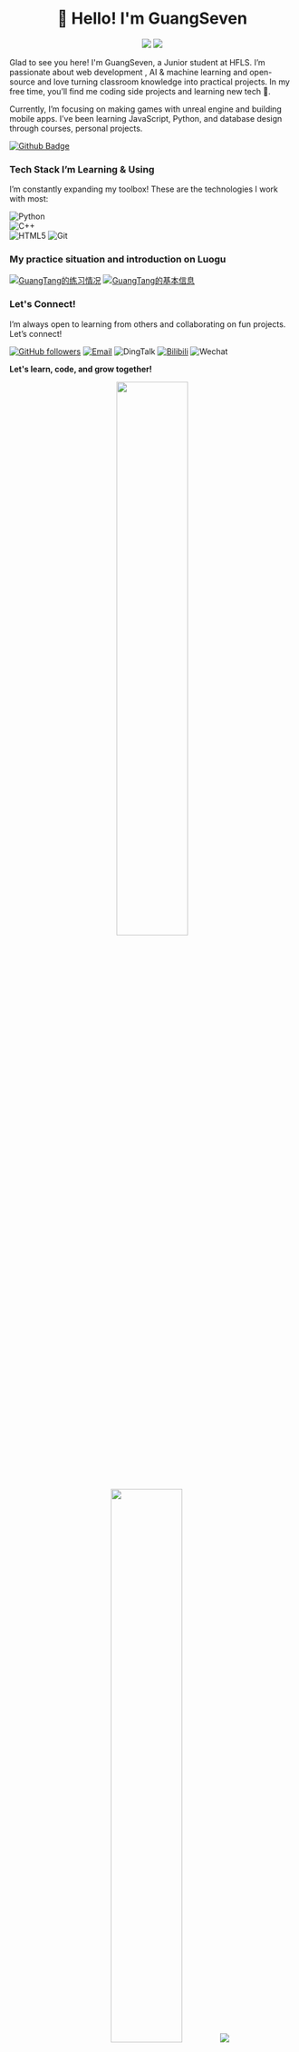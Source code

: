 <h1 align='center'>👋 Hello! I'm GuangSeven</h1>
<p align='center'>
<a href="https://wakatime.com/@59403c9f-20d5-4001-a7bc-b4d15c9aacd1"><img src="https://wakatime.com/badge/user/59403c9f-20d5-4001-a7bc-b4d15c9aacd1.svg"/></a>
<a href="https://github.com/GuangSeven?tab=repositories"><img src="https://img.shields.io/github/stars/GuangSeven?style=flat&logo=github&label=Total%20Stars&color=teal"/></a>
</p>

Glad to see you here! I'm GuangSeven, a Junior student at HFLS. I’m passionate about web development , AI & machine learning and open-source and love turning classroom knowledge into practical projects. In my free time, you’ll find me coding side projects and learning new tech 🚀.

Currently, I’m focusing on making games with unreal engine and building mobile apps. I’ve been learning JavaScript, Python, and database design through courses, personal projects.

[![Github Badge](https://img.shields.io/badge/-@GuangSeven-24292e?style=flat&logo=Github&logoColor=white&link=https://github.com/GuangSeven)](https://github.com/GuangSeven) 

### Tech Stack I’m Learning & Using

I’m constantly expanding my toolbox! These are the technologies I work with most:

![Python](https://img.shields.io/badge/Python-3776AB?logo=python&logoColor=white)  
![C++](https://img.shields.io/badge/C++-00599C?logo=c%2B%2B&logoColor=white)  
![HTML5](https://img.shields.io/badge/HTML5-E34F26?logo=html5&logoColor=white)
![Git](https://img.shields.io/badge/Git-F05032?logo=git&logoColor=white)  

### My practice situation and introduction on Luogu

[![GuangTang的练习情况](https://luogu-card.vercel.app/practice?id=1764243&disable_cache=true&dark_mode=true)](https://www.luogu.com.cn/user/1764243)
[![GuangTang的基本信息](https://luogu-card.vercel.app/about?id=1764243&disable_cache=true&dark_mode=true)](https://www.luogu.com.cn/user/1764243)

### Let's Connect!

I’m always open to learning from others and collaborating on fun projects. Let’s connect!

[![GitHub followers](https://img.shields.io/github/followers/GuangSeven.svg?label=Follow%20@GuangSeven&style=social)](https://github.com/GuangSeven/) 
[![Email](https://img.shields.io/badge/Email-tangmail-D14836?logo=gmail&logoColor=white)](mailto:tangmail@tuta.io)
![DingTalk](https://img.shields.io/badge/DingTalk-tang403320-0099FF?logo=DingTalk&logoColor=white)
[![Bilibili](https://img.shields.io/badge/Bilibili-652613293-FF69B4?logo=Bilibili&logoColor=white)](https://space.bilibili.com/652613293)
![Wechat](https://img.shields.io/badge/Wechat-thr110905-07C160?logo=WeChat&logoColor=white)

**Let's learn, code, and grow together!**

<p align="center">
  <img height="50%" width="auto" src ="https://github-readme-stats.vercel.app/api?username=GuangSeven&show_icons=true&count_private=true&theme=darcula&hide_border=true&hide=issues,contribs&bg_color=00000000">
  <img height="50%" width="auto" src ="https://github-readme-stats.vercel.app/api/top-langs/?username=GuangSeven&layout=compact&hide_border=true&theme=darcula&bg_color=00000000&langs_count=6&hide=jupyter%20notebook,tex"> <!-- 隐藏课程笔记类文件统计 -->
  <img src ="https://github-readme-streak-stats.herokuapp.com?user=GuangSeven&theme=darcula&hide_border=true&background=FFFFFF00">
</p>
